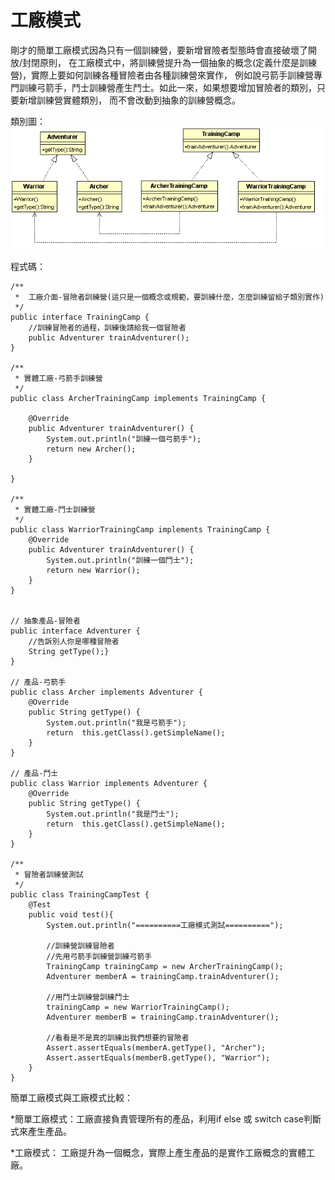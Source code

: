 # 工廠模式
  
剛才的簡單工廠模式因為只有一個訓練營，要新增冒險者型態時會直接破壞了開放/封閉原則，
在工廠模式中，將訓練營提升為一個抽象的概念(定義什麼是訓練營)，實際上要如何訓練各種冒險者由各種訓練營來實作，
例如說弓箭手訓練營專門訓練弓箭手，鬥士訓練營產生鬥士。如此一來，如果想要增加冒險者的類別，只要新增訓練營實體類別，
而不會改動到抽象的訓練營概念。  
  
類別圖：  
![Training Camp](image/factory.gif)  
   
程式碼：  
```
/**
 *  工廠介面-冒險者訓練營(這只是一個概念或規範，要訓練什麼，怎麼訓練留給子類別實作)
 */
public interface TrainingCamp {
	//訓練冒險者的過程，訓練後請給我一個冒險者
	public Adventurer trainAdventurer();
}

/**
 * 實體工廠-弓箭手訓練營
 */
public class ArcherTrainingCamp implements TrainingCamp {

	@Override
	public Adventurer trainAdventurer() {
		System.out.println("訓練一個弓箭手");
		return new Archer(); 
	}

}

/**
 * 實體工廠-鬥士訓練營
 */
public class WarriorTrainingCamp implements TrainingCamp {
	@Override
	public Adventurer trainAdventurer() {
		System.out.println("訓練一個鬥士");
		return new Warrior(); 
	}
}


// 抽象產品-冒險者
public interface Adventurer {
	//告訴別人你是哪種冒險者
	String getType();}
}

// 產品-弓箭手
public class Archer implements Adventurer {
	@Override
	public String getType() {
		System.out.println("我是弓箭手");
		return  this.getClass().getSimpleName();
	}
}

// 產品-鬥士
public class Warrior implements Adventurer {
	@Override
	public String getType() {
		System.out.println("我是鬥士");	
		return  this.getClass().getSimpleName();
	}
}	

/**
 * 冒險者訓練營測試
 */
public class TrainingCampTest {
	@Test
	public void test(){
		System.out.println("==========工廠模式測試==========");
		
		//訓練營訓練冒險者
		//先用弓箭手訓練營訓練弓箭手
		TrainingCamp trainingCamp = new ArcherTrainingCamp();
		Adventurer memberA = trainingCamp.trainAdventurer();
		
		//用鬥士訓練營訓練鬥士
		trainingCamp = new WarriorTrainingCamp();
		Adventurer memberB = trainingCamp.trainAdventurer();
		
		//看看是不是真的訓練出我們想要的冒險者
		Assert.assertEquals(memberA.getType(), "Archer");
		Assert.assertEquals(memberB.getType(), "Warrior");
	}
}

```
  
簡單工廠模式與工廠模式比較：  
  
*簡單工廠模式：工廠直接負責管理所有的產品，利用if else 或 switch case判斷式來產生產品。  
	
*工廠模式：	工廠提升為一個概念，實際上產生產品的是實作工廠概念的實體工廠。